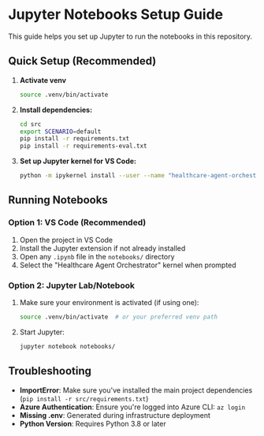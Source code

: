 # Jupyter Notebooks Setup Guide

This guide helps you set up Jupyter to run the notebooks in this repository.

## Quick Setup (Recommended)

1. **Activate venv**

    ```bash
    source .venv/bin/activate
    ```

1. **Install dependencies:**

   ```bash
   cd src
   export SCENARIO=default
   pip install -r requirements.txt
   pip install -r requirements-eval.txt
   ```

2. **Set up Jupyter kernel for VS Code:**

   ```bash
   python -m ipykernel install --user --name "healthcare-agent-orchestrator" --display-name "Healthcare Agent Orchestrator"

## Running Notebooks

### Option 1: VS Code (Recommended)

1. Open the project in VS Code
2. Install the Jupyter extension if not already installed
3. Open any `.ipynb` file in the `notebooks/` directory
4. Select the "Healthcare Agent Orchestrator" kernel when prompted

### Option 2: Jupyter Lab/Notebook

1. Make sure your environment is activated (if using one):

   ```bash
   source .venv/bin/activate  # or your preferred venv path
   ```

2. Start Jupyter:

   ```bash
   jupyter notebook notebooks/
   ```

## Troubleshooting

- **ImportError**: Make sure you've installed the main project dependencies (`pip install -r src/requirements.txt`)
- **Azure Authentication**: Ensure you're logged into Azure CLI: `az login`
- **Missing .env**: Generated during infrastructure deployment
- **Python Version**: Requires Python 3.8 or later
